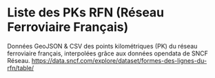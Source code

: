 # Liste des PKs RFN (Réseau Ferroviaire Français)
Données GeoJSON &amp; CSV des points kilométriques (PK) du réseau ferroviaire français, interpolées grâce aux données opendata de SNCF Réseau.
https://data.sncf.com/explore/dataset/formes-des-lignes-du-rfn/table/
